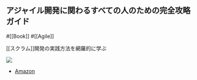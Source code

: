 ## アジャイル開発に関わるすべての人のための完全攻略ガイド

#[[Book]] #[[Agile]]

[[スクラム]]開発の実践方法を網羅的に学ぶ

![](https://m.media-amazon.com/images/I/51+TWok07cL._SX399_BO1,204,203,200_.jpg)

- [Amazon](https://amzn.asia/d/cwqEtMj)